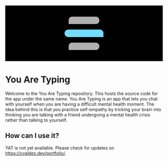 ![You Are Typing header](./.github/header.png)

# You Are Typing
Welcome to the You Are Typing repository. This hosts the source code for the app under the same name. You Are Typing is 
an app that lets you chat with yourself when you are having a difficult mental health moment. The idea behind this is 
that you practice self-empathy by tricking your brain into thinking you are talking with a friend undergoing a mental 
health crisis rather than talking to yourself.

## How can I use it?
YAT is not yet available. Please check for updates on https://cvaldez.dev/portfolio/.